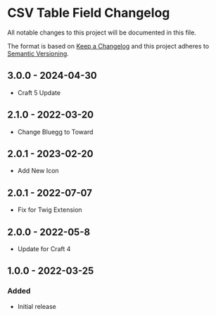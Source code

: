 # CSV Table Field Changelog

All notable changes to this project will be documented in this file.

The format is based on [Keep a Changelog](http://keepachangelog.com/) and this project adheres to [Semantic Versioning](http://semver.org/).

## 3.0.0 - 2024-04-30

- Craft 5 Update

## 2.1.0 - 2022-03-20

-   Change Bluegg to Toward

## 2.0.1 - 2023-02-20

-   Add New Icon

## 2.0.1 - 2022-07-07

-   Fix for Twig Extension

## 2.0.0 - 2022-05-8

-   Update for Craft 4

## 1.0.0 - 2022-03-25

### Added

-   Initial release

